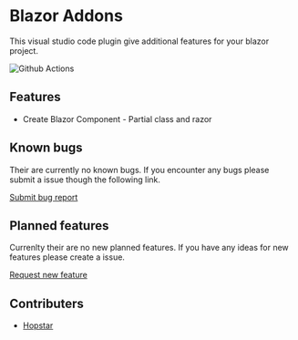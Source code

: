 # Blazor Addons
This visual studio code plugin give additional features for your blazor project. 

![Github Actions](https://img.shields.io/github/workflow/status/hopstar/BlazorAddons/GithubActions.svg?logo=github) 

## Features
 - Create Blazor Component - Partial class and razor

## Known bugs
Their are currently no known bugs. If you encounter any bugs please submit a issue though the following link.

[Submit bug report](https://github.com/hopstar/BlazorAddons/issues/new?assignees=&labels=&template=feature_request.md&title=)

## Planned features
Currenlty their are no new planned features. If you have any ideas for new features please create a issue. 

[Request new feature](https://github.com/hopstar/BlazorAddons/issues/new?assignees=&labels=&template=feature_request.md&title=)

## Contributers
- [Hopstar](https://github.com/hopstar)

